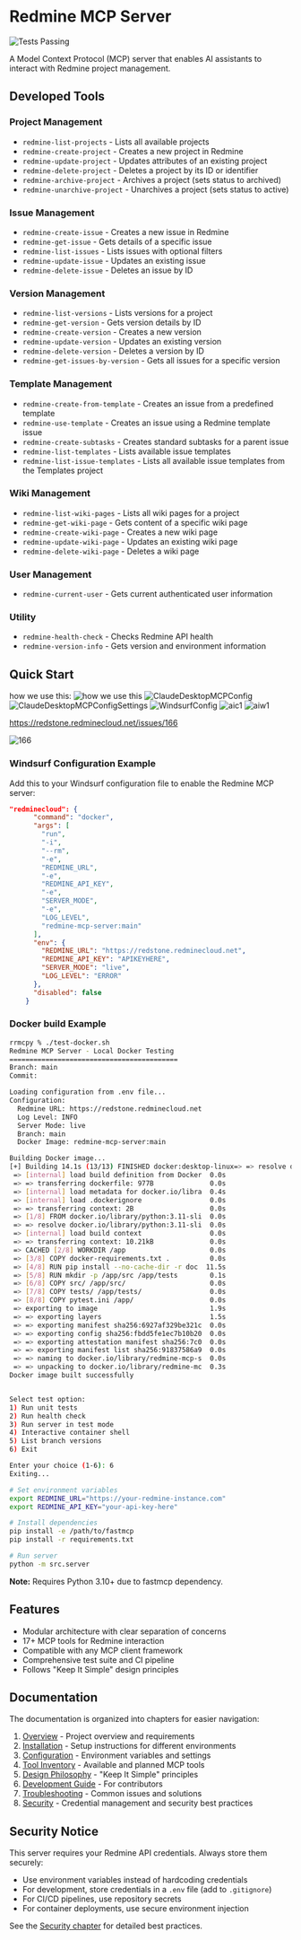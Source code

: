 # Redmine MCP Server

![Tests Passing](https://img.shields.io/badge/tests-passing-brightgreen)

A Model Context Protocol (MCP) server that enables AI assistants to interact with Redmine project management.

## Developed Tools

### Project Management
- `redmine-list-projects` - Lists all available projects
- `redmine-create-project` - Creates a new project in Redmine
- `redmine-update-project` - Updates attributes of an existing project
- `redmine-delete-project` - Deletes a project by its ID or identifier
- `redmine-archive-project` - Archives a project (sets status to archived)
- `redmine-unarchive-project` - Unarchives a project (sets status to active)

### Issue Management
- `redmine-create-issue` - Creates a new issue in Redmine
- `redmine-get-issue` - Gets details of a specific issue
- `redmine-list-issues` - Lists issues with optional filters
- `redmine-update-issue` - Updates an existing issue
- `redmine-delete-issue` - Deletes an issue by ID

### Version Management
- `redmine-list-versions` - Lists versions for a project
- `redmine-get-version` - Gets version details by ID
- `redmine-create-version` - Creates a new version
- `redmine-update-version` - Updates an existing version
- `redmine-delete-version` - Deletes a version by ID
- `redmine-get-issues-by-version` - Gets all issues for a specific version

### Template Management
- `redmine-create-from-template` - Creates an issue from a predefined template
- `redmine-use-template` - Creates an issue using a Redmine template issue
- `redmine-create-subtasks` - Creates standard subtasks for a parent issue
- `redmine-list-templates` - Lists available issue templates
- `redmine-list-issue-templates` - Lists all available issue templates from the Templates project

### Wiki Management
- `redmine-list-wiki-pages` - Lists all wiki pages for a project
- `redmine-get-wiki-page` - Gets content of a specific wiki page
- `redmine-create-wiki-page` - Creates a new wiki page
- `redmine-update-wiki-page` - Updates an existing wiki page
- `redmine-delete-wiki-page` - Deletes a wiki page

### User Management
- `redmine-current-user` - Gets current authenticated user information

### Utility
- `redmine-health-check` - Checks Redmine API health
- `redmine-version-info` - Gets version and environment information 


## Quick Start

how we use this:
![how we use this](attached_assets/images/transcribe-example.png)
![ClaudeDesktopMCPConfig](attached_assets/images/ClaudeDesktopMCPConfig.png)
![ClaudeDesktopMCPConfigSettings](attached_assets/images/ClaudeDesktopMCPConfigSettings.png)
![WindsurfConfig](attached_assets/images/WindsurfConfig.png)
![aic1](attached_assets/images/aic1.png)
![aiw1](attached_assets/images/aiw1.png)

https://redstone.redminecloud.net/issues/166

![166](attached_assets/images/166.png)

### Windsurf Configuration Example

Add this to your Windsurf configuration file to enable the Redmine MCP server:

```json
"redminecloud": {
      "command": "docker",
      "args": [
        "run",
        "-i",
        "--rm",
        "-e",
        "REDMINE_URL",
        "-e",
        "REDMINE_API_KEY",
        "-e",
        "SERVER_MODE",
        "-e",
        "LOG_LEVEL",
        "redmine-mcp-server:main"
      ],
      "env": {
        "REDMINE_URL": "https://redstone.redminecloud.net",
        "REDMINE_API_KEY": "APIKEYHERE",
        "SERVER_MODE": "live",
        "LOG_LEVEL": "ERROR"
      },
      "disabled": false
    }
```
### Docker build   Example

```bash
rrmcpy % ./test-docker.sh   
Redmine MCP Server - Local Docker Testing
==========================================
Branch: main
Commit: 

Loading configuration from .env file...
Configuration:
  Redmine URL: https://redstone.redminecloud.net
  Log Level: INFO
  Server Mode: live
  Branch: main
  Docker Image: redmine-mcp-server:main

Building Docker image...
[+] Building 14.1s (13/13) FINISHED docker:desktop-linux=> => resolve docker.io/library/python:3.11-sli  0.0s
 => [internal] load build definition from Docker  0.0s
 => => transferring dockerfile: 977B              0.0s
 => [internal] load metadata for docker.io/libra  0.4s
 => [internal] load .dockerignore                 0.0s
 => => transferring context: 2B                   0.0s
 => [1/8] FROM docker.io/library/python:3.11-sli  0.0s
 => => resolve docker.io/library/python:3.11-sli  0.0s
 => [internal] load build context                 0.0s
 => => transferring context: 10.21kB              0.0s
 => CACHED [2/8] WORKDIR /app                     0.0s
 => [3/8] COPY docker-requirements.txt .          0.0s
 => [4/8] RUN pip install --no-cache-dir -r doc  11.5s 
 => [5/8] RUN mkdir -p /app/src /app/tests        0.1s 
 => [6/8] COPY src/ /app/src/                     0.0s 
 => [7/8] COPY tests/ /app/tests/                 0.0s 
 => [8/8] COPY pytest.ini /app/                   0.0s 
 => exporting to image                            1.9s 
 => => exporting layers                           1.5s
 => => exporting manifest sha256:6927af329be321c  0.0s
 => => exporting config sha256:fbdd5fe1ec7b10b20  0.0s
 => => exporting attestation manifest sha256:7c0  0.0s
 => => exporting manifest list sha256:91837586a9  0.0s
 => => naming to docker.io/library/redmine-mcp-s  0.0s
 => => unpacking to docker.io/library/redmine-mc  0.3s
Docker image built successfully


Select test option:
1) Run unit tests
2) Run health check
3) Run server in test mode
4) Interactive container shell
5) List branch versions
6) Exit

Enter your choice (1-6): 6
Exiting...
```

```bash
# Set environment variables
export REDMINE_URL="https://your-redmine-instance.com"
export REDMINE_API_KEY="your-api-key-here"

# Install dependencies
pip install -e /path/to/fastmcp
pip install -r requirements.txt

# Run server
python -m src.server
```

**Note:** Requires Python 3.10+ due to fastmcp dependency.

## Features

- Modular architecture with clear separation of concerns
- 17+ MCP tools for Redmine interaction
- Compatible with any MCP client framework
- Comprehensive test suite and CI pipeline
- Follows "Keep It Simple" design principles

## Documentation

The documentation is organized into chapters for easier navigation:

1. [Overview](./readme/01-overview.md) - Project overview and requirements
2. [Installation](./readme/02-installation.md) - Setup instructions for different environments
3. [Configuration](./readme/03-configuration.md) - Environment variables and settings
4. [Tool Inventory](./readme/04-tools.md) - Available and planned MCP tools
5. [Design Philosophy](./readme/05-philosophy.md) - "Keep It Simple" principles
6. [Development Guide](./readme/06-development.md) - For contributors
7. [Troubleshooting](./readme/07-troubleshooting.md) - Common issues and solutions
8. [Security](./readme/08-security.md) - Credential management and security best practices

## Security Notice

This server requires your Redmine API credentials. Always store them securely:

- Use environment variables instead of hardcoding credentials
- For development, store credentials in a `.env` file (add to `.gitignore`)
- For CI/CD pipelines, use repository secrets
- For container deployments, use secure environment injection

See the [Security chapter](./readme/08-security.md) for detailed best practices.